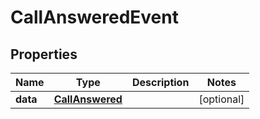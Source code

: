 # CallAnsweredEvent

## Properties
Name | Type | Description | Notes
------------ | ------------- | ------------- | -------------
**data** | [**CallAnswered**](CallAnswered.md) |  |  [optional]
